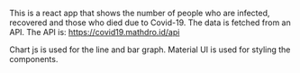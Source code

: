 This is a react app that shows the number of people who are infected, recovered and those who died due to Covid-19.
The data is fetched from an API. The API is: https://covid19.mathdro.id/api

Chart js is used for the line and bar graph. Material UI is used for styling the components.



